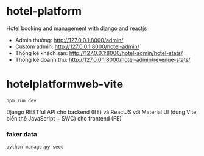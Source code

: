 # hotel-platform
Hotel booking and management with django and reactjs



- Admin thường: http://127.0.0.1:8000/admin/
- Custom admin: http://127.0.0.1:8000/hotel-admin/
- Thống kê khách sạn: http://127.0.0.1:8000/hotel-admin/hotel-stats/
- Thống kê doanh thu: http://127.0.0.1:8000/hotel-admin/revenue-stats/

# hotelplatformweb-vite
```
npm run dev
```

Django RESTful API cho backend (BE) và ReactJS với Material UI (dùng Vite, biến thể JavaScript + SWC) cho frontend (FE)

### faker data
```
python manage.py seed      
```